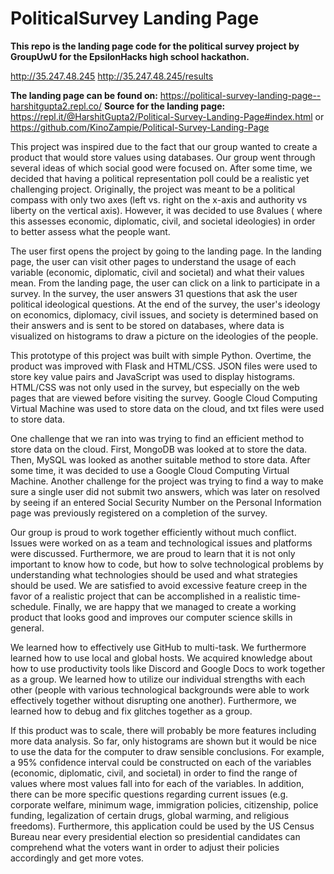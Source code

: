 # PoliticalSurvey Landing Page

**This repo is the landing page code for the political survey project by GroupUwU for the EpsilonHacks high school hackathon.** 

http://35.247.48.245
http://35.247.48.245/results

**The landing page can be found on:**
https://political-survey-landing-page--harshitgupta2.repl.co/ 
**Source for the landing page:**
https://repl.it/@HarshitGupta2/Political-Survey-Landing-Page#index.html or
https://github.com/KinoZampie/Political-Survey-Landing-Page

This project was inspired due to the fact that our group wanted to create a product that would store values using databases. Our group went through several ideas of which social good were focused on. After some time, we decided that having a political representation poll could be a realistic yet challenging project. Originally, the project was meant to be a political compass with only two axes (left vs. right on the x-axis and authority vs liberty on the vertical axis). However, it was decided to use 8values ( where this assesses economic, diplomatic, civil, and societal ideologies) in order to better assess what the people want.

The user first opens the project by going to the landing page. In the landing page, the user can visit other pages to understand the usage of each variable (economic, diplomatic, civil and societal) and what their values mean. From the landing page, the user can click on a link to participate in a survey. In the survey, the user answers 31 questions that ask the user political ideological questions. At the end of the survey, the user's ideology on economics, diplomacy, civil issues, and society is determined based on their answers and is sent to be stored on databases, where data is visualized on histograms to draw a picture on the ideologies of the people.

This prototype of this project was built with simple Python. Overtime, the product was improved with Flask and HTML/CSS. JSON files were used to store key value pairs and JavaScript was used to display histograms. HTML/CSS was not only used in the survey, but especially on the web pages that are viewed before visiting the survey. Google Cloud Computing Virtual Machine was used to store data on the cloud, and txt files were used to store data.

One challenge that we ran into was trying to find an efficient method to store data on the cloud. First, MongoDB was looked at to store the data. Then, MySQL was looked as another suitable method to store data. After some time, it was decided to use a Google Cloud Computing Virtual Machine. Another challenge for the project was trying to find a way to make sure a single user did not submit two answers, which was later on resolved by seeing if an entered Social Security Number on the Personal Information page was previously registered on a completion of the survey.

Our group is proud to work together efficiently without much conflict. Issues were worked on as a team and technological issues and platforms were discussed. Furthermore, we are proud to learn that it is not only important to know how to code, but how to solve technological problems by understanding what technologies should be used and what strategies should be used. We are satisfied to avoid excessive feature creep in the favor of a realistic project that can be accomplished in a realistic time-schedule. Finally, we are happy that we managed to create a working product that looks good and improves our computer science skills in general.

We learned how to effectively use GitHub to multi-task. We furthermore learned how to use local and global hosts. We acquired knowledge about how to use productivity tools like Discord and Google Docs to work together as a group. We learned how to utilize our individual strengths with each other (people with various technological backgrounds were able to work effectively together without disrupting one another). Furthermore, we learned how to debug and fix glitches together as a group.

If this product was to scale, there will probably be more features including more data analysis. So far, only histograms are shown but it would be nice to use the data for the computer to draw sensible conclusions. For example, a 95% confidence interval could be constructed on each of the variables (economic, diplomatic, civil, and societal) in order to find the range of values where most values fall into for each of the variables. In addition, there can be more specific questions regarding current issues (e.g. corporate welfare, minimum wage, immigration policies, citizenship, police funding, legalization of certain drugs, global warming, and religious freedoms). Furthermore, this application could be used by the US Census Bureau near every presidential election so presidential candidates can comprehend what the voters want in order to adjust their policies accordingly and get more votes.
